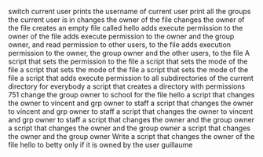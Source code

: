 switch current user
prints the username of current user
print all the groups the current user is in
changes the owner of the file
changes the owner of the file
creates an empty file called hello
adds execute permission to the owner of the file
adds execute permission to the owner and the group owner, and read permission to other users, to the file
adds execution permission to the owner, the group owner and the other users, to the file
A script that sets the permission to the file
a script that sets the mode of the file
a script that sets the mode of the file
a script that sets the mode of the file
a script that adds execute permission to all subdirectories of the current directory for everybody
a script that creates a directory with permissions 751
change the group owner to school for the file hello
a script that changes the owner to vincent and grp owner to staff
a script that changes the owner to vincent and grp owner to staff
a script that changes the owner to vincent and grp owner to staff
a script that changes the owner and the group owner
a script that changes the owner and the group owner
a script that changes the owner and the group owner
Write a script that changes the owner of the file hello to betty only if it is owned by the user guillaume
